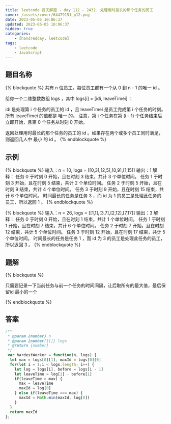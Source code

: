 ```yaml
---
title: leetcode 百天解题 - day 112 - 2432. 处理用时最长的那个任务的员工
cover: /assets/cover/64479151_p12.png
date: 2023-05-05 10:06:37
updated: 2023-05-05 10:06:37
hidden: true
categories:
    - [handredday, leetcode]
tags:
    - leetcode
    - JavaScript
---
```



## 题目名称

{% blockquote %}
共有 n 位员工，每位员工都有一个从 0 到 n - 1 的唯一 id 。

给你一个二维整数数组 logs ，其中 logs[i] = [idi, leaveTimei] ：

idi 是处理第 i 个任务的员工的 id ，且
leaveTimei 是员工完成第 i 个任务的时刻。所有 leaveTimei 的值都是 唯一 的。
注意，第 i 个任务在第 (i - 1) 个任务结束后立即开始，且第 0 个任务从时刻 0 开始。

返回处理用时最长的那个任务的员工的 id 。如果存在两个或多个员工同时满足，则返回几人中 最小 的 id 。
{% endblockquote %}

## 示例

{% blockquote %}
输入：n = 10, logs = [[0,3],[2,5],[0,9],[1,15]]
输出：1
解释：
任务 0 于时刻 0 开始，且在时刻 3 结束，共计 3 个单位时间。
任务 1 于时刻 3 开始，且在时刻 5 结束，共计 2 个单位时间。
任务 2 于时刻 5 开始，且在时刻 9 结束，共计 4 个单位时间。
任务 3 于时刻 9 开始，且在时刻 15 结束，共计 6 个单位时间。
时间最长的任务是任务 3 ，而 id 为 1 的员工是处理此任务的员工，所以返回 1 。
{% endblockquote %}

{% blockquote %}
输入：n = 26, logs = [[1,1],[3,7],[2,12],[7,17]]
输出：3
解释：
任务 0 于时刻 0 开始，且在时刻 1 结束，共计 1 个单位时间。
任务 1 于时刻 1 开始，且在时刻 7 结束，共计 6 个单位时间。
任务 2 于时刻 7 开始，且在时刻 12 结束，共计 5 个单位时间。
任务 3 于时刻 12 开始，且在时刻 17 结束，共计 5 个单位时间。
时间最长的任务是任务 1 ，而 id 为 3 的员工是处理此任务的员工，所以返回 3 。
{% endblockquote %}


## 题解


{% blockquote %}

只需要记录一下当前任务与前一个任务的时间间隔，让后取所有的最大值，最后保留id 最小的一个

{% endblockquote %}

## 答案

~~~js
/**
 * @param {number} n
 * @param {number[][]} logs
 * @return {number}
 */
 var hardestWorker = function(n, logs) {
  let max = logs[0][1], maxId = logs[0][0]
  for(let i = 1;i < logs.length; i++) {
    let log = logs[i], before = logs[i - 1]
    let leaveTime = log[1] - before[1]
    if(leaveTime > max) {
      max = leaveTime
      maxId = log[0]
    } else if(leaveTime === max) {
      maxId = Math.min(maxId, log[0])
    }
  }
  return maxId
};
~~~